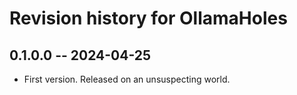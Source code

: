 # Revision history for OllamaHoles

## 0.1.0.0 -- 2024-04-25

* First version. Released on an unsuspecting world.
